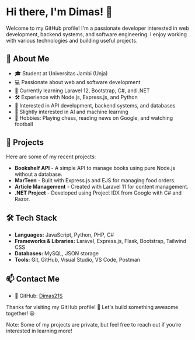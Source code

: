 # Hi there, I'm Dimas! 👋

Welcome to my GitHub profile! I'm a passionate developer interested in web development, backend systems, and software engineering. I enjoy working with various technologies and building useful projects.

## 🚀 About Me
- 🎓 Student at Universitas Jambi (Unja)
- 💻 Passionate about web and software development
- 🌱 Currently learning Laravel 12, Bootstrap, C#, and .NET
- 🛠️ Experience with Node.js, Express.js, and Python
- 🔗 Interested in API development, backend systems, and databases
- 🤖 Slightly interested in AI and machine learning
- 🎯 Hobbies: Playing chess, reading news on Google, and watching football

## 📌 Projects
Here are some of my recent projects:
- **Bookshelf API** - A simple API to manage books using pure Node.js without a database.
- **MarTeen** - Built with Express.js and EJS for managing food orders.
- **Article Management** - Created with Laravel 11 for content management.
- **.NET Project** - Developed using Project IDX from Google with C# and Razor.

## 🛠️ Tech Stack
- **Languages:** JavaScript, Python, PHP, C#
- **Frameworks & Libraries:** Laravel, Express.js, Flask, Bootstrap, Tailwind CSS
- **Databases:** MySQL, JSON storage
- **Tools:** Git, GitHub, Visual Studio, VS Code, Postman

## 📫 Contact Me
- 🔗 GitHub: [Dimas21S](https://github.com/Dimas21S)

Thanks for visiting my GitHub profile! 🚀 Let's build something awesome together! 😃

Note: Some of my projects are private, but feel free to reach out if you’re interested in learning more!


